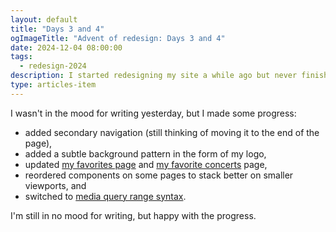 ```yaml
---
layout: default
title: "Days 3 and 4"
ogImageTitle: "Advent of redesign: Days 3 and 4"
date: 2024-12-04 08:00:00
tags:
  - redesign-2024
description: I started redesigning my site a while ago but never finished it, so I thought it would be a good idea to finish it this Advent. These are days 3 and 4.
type: articles-item
---
```


I wasn't in the mood for writing yesterday, but I made some progress:

- added secondary navigation (still thinking of moving it to the end of the page),
- added a subtle background pattern in the form of my logo,
- updated [my favorites page](/favorites/) and [my favorite concerts](/favorites/concerts/) page,
- reordered components on some pages to stack better on smaller viewports, and
- switched to [media query range syntax](https://cssence.com/2024/superior-range-syntax/).

I'm still in no mood for writing, but happy with the progress.
